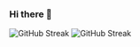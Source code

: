 ### Hi there 👋

![GitHub Streak](https://streak-stats.demolab.com/?user=coswat&theme=react&background=161B21&hide_border=true)
![GitHub Streak](https://github-readme-stats.vercel.app/api?username=coswat&bg_color=161B21&theme=react&hide_border=true)
